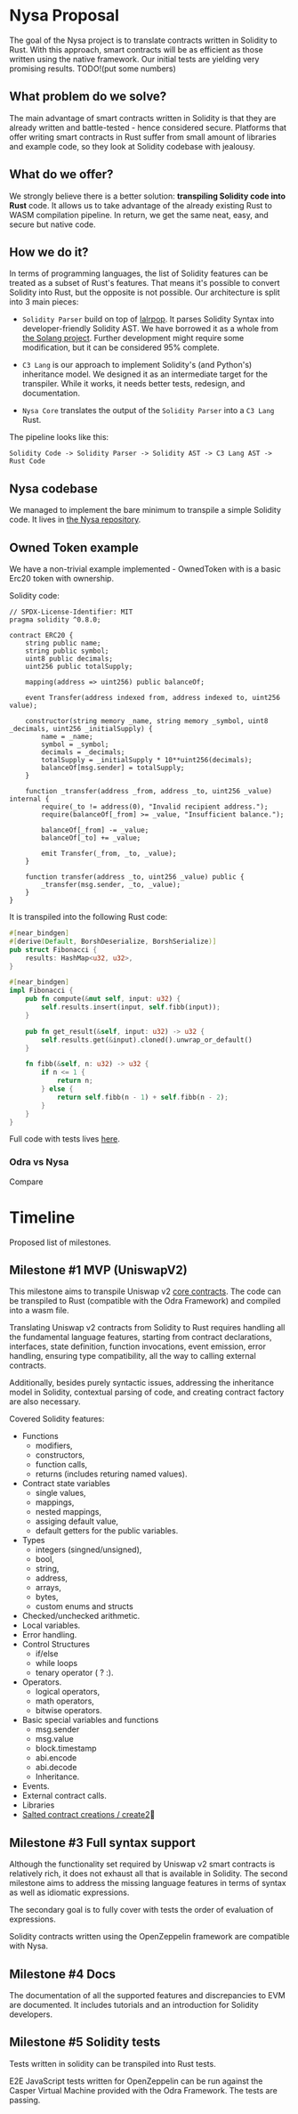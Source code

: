# Nysa Proposal
The goal of the Nysa project is to translate contracts written in Solidity to Rust. With this approach, smart contracts will be as efficient as those written using the native framework. Our initial tests are yielding very promising results.
TODO!(put some numbers)

## What problem do we solve?
The main advantage of smart contracts written in Solidity is that they are already
written and battle-tested - hence considered secure.
Platforms that offer writing smart contracts in Rust suffer from small amount
of libraries and example code, so they look at Solidity codebase with jealousy.

## What do we offer?
We strongly believe there is a better solution: **transpiling Solidity code into Rust** code.
It allows us to take advantage of the already existing Rust to WASM compilation pipeline.
In return, we get the same neat, easy, and secure but native code.

## How we do it?
In terms of programming languages, the list of Solidity features can be treated
as a subset of Rust's features.
That means it's possible to convert Solidity into Rust, but the opposite is not possible.
Our architecture is split into 3 main pieces:

- `Solidity Parser` build on top of [lalrpop](https://github.com/lalrpop/lalrpop).
  It parses Solidity Syntax into developer-friendly Solidity AST.
  We have borrowed it as a whole from [the Solang project](https://github.com/hyperledger/solang).
  Further development might require some modification, but it can be considered 95% complete.

- `C3 Lang` is our approach to implement Solidity's (and Python's) inheritance model.
  We designed it as an intermediate target for the transpiler.
  While it works, it needs better tests, redesign, and documentation.

- `Nysa Core` translates the output of the `Solidity Parser` into a `C3 Lang` Rust.

The pipeline looks like this:
```
Solidity Code -> Solidity Parser -> Solidity AST -> C3 Lang AST -> Rust Code
```

## Nysa codebase
We managed to implement the bare minimum to transpile a simple Solidity code.
It lives in [the Nysa repository](https://github.com/odradev/nysa).

## Owned Token example
We have a non-trivial example implemented - OwnedToken with is a basic Erc20 token with
ownership.

Solidity code:
```solidity
// SPDX-License-Identifier: MIT
pragma solidity ^0.8.0;

contract ERC20 {
    string public name;
    string public symbol;
    uint8 public decimals;
    uint256 public totalSupply;

    mapping(address => uint256) public balanceOf;

    event Transfer(address indexed from, address indexed to, uint256 value);

    constructor(string memory _name, string memory _symbol, uint8 _decimals, uint256 _initialSupply) {
        name = _name;
        symbol = _symbol;
        decimals = _decimals;
        totalSupply = _initialSupply * 10**uint256(decimals);
        balanceOf[msg.sender] = totalSupply;
    }

    function _transfer(address _from, address _to, uint256 _value) internal {
        require(_to != address(0), "Invalid recipient address.");
        require(balanceOf[_from] >= _value, "Insufficient balance.");

        balanceOf[_from] -= _value;
        balanceOf[_to] += _value;

        emit Transfer(_from, _to, _value);
    }

    function transfer(address _to, uint256 _value) public {
        _transfer(msg.sender, _to, _value);
    }
}
```

It is transpiled into the following Rust code:
```rust
#[near_bindgen]
#[derive(Default, BorshDeserialize, BorshSerialize)]
pub struct Fibonacci {
    results: HashMap<u32, u32>,
}

#[near_bindgen]
impl Fibonacci {
    pub fn compute(&mut self, input: u32) {
        self.results.insert(input, self.fibb(input));
    }

    pub fn get_result(&self, input: u32) -> u32 {
        self.results.get(&input).cloned().unwrap_or_default()
    }

    fn fibb(&self, n: u32) -> u32 {
        if n <= 1 {
            return n;
        } else {
            return self.fibb(n - 1) + self.fibb(n - 2);
        }
    }
}
```

Full code with tests lives [here](https://github.com/odradev/nysa/tree/master/example-fibonacci/src).

### Odra vs Nysa
Compare

# Timeline
Proposed list of milestones.

## Milestone #1 MVP (UniswapV2)
This milestone aims to transpile Uniswap v2 [core contracts](https://github.com/Uniswap/v2-core/blob/master/contracts).
The code can be transpiled to Rust (compatible with the Odra Framework) and compiled into a wasm file.

Translating Uniswap v2 contracts from Solidity to Rust requires handling all the fundamental language features, starting from contract declarations, interfaces, state definition, function invocations, event emission, error handling, ensuring type compatibility, all the way to calling external contracts.

Additionally, besides purely syntactic issues, addressing the inheritance model in Solidity, contextual parsing of code, and creating contract factory are also necessary.

Covered Solidity features:
- Functions
    * modifiers,
    * constructors,
    * function calls,
    * returns (includes returing named values).
- Contract state variables 
    * single values,
    * mappings,
    * nested mappings,
    * assiging default value,
    * default getters for the public variables.
- Types
    * integers (singned/unsigned),
    * bool,
    * string,
    * address,
    * arrays,
    * bytes,
    * custom enums and structs
- Checked/unchecked arithmetic.
- Local variables.
- Error handling.
- Control Structures
    * if/else
    * while loops
    * tenary operator ( ? :).
- Operators.
    * logical operators,
    * math operators,
    * bitwise operators.
- Basic special variables and functions
    * msg.sender
    * msg.value
    * block.timestamp
    * abi.encode
    * abi.decode
    - Inheritance.
- Events.
- External contract calls.
- Libraries
- [Salted contract creations / create2](https://docs.soliditylang.org/en/v0.8.21/control-structures.html#salted-contract-creations-create2)

## Milestone #3 Full syntax support

Although the functionality set required by Uniswap v2 smart contracts is relatively rich, it does not exhaust all that is available in Solidity. The second milestone aims to address the missing language features in terms of syntax as well as idiomatic expressions.

The secondary goal is to fully cover with tests the order of evaluation of expressions.

Solidity contracts written using the OpenZeppelin framework are compatible with Nysa.

## Milestone #4 Docs
The documentation of all the supported features and discrepancies to EVM are documented.
It includes tutorials and an introduction for Solidity developers.

## Milestone #5 Solidity tests
Tests written in solidity can be transpiled into Rust tests.

E2E JavaScript tests written for OpenZeppelin can be run against the Casper Virtual Machine provided with the Odra Framework.
The tests are passing.
